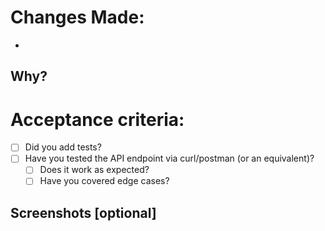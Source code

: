 # Changes Made:
- 

## Why?

# Acceptance criteria:
- [ ] Did you add tests?
- [ ] Have you tested the API endpoint via curl/postman (or an equivalent)?
  - [ ] Does it work as expected?
  - [ ] Have you covered edge cases?

## Screenshots [optional]
